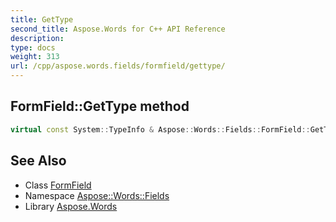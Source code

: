 ```yaml
---
title: GetType
second_title: Aspose.Words for C++ API Reference
description: 
type: docs
weight: 313
url: /cpp/aspose.words.fields/formfield/gettype/
---
```

## FormField::GetType method




```cpp
virtual const System::TypeInfo & Aspose::Words::Fields::FormField::GetType() const override
```

## See Also

* Class [FormField](../)
* Namespace [Aspose::Words::Fields](../../)
* Library [Aspose.Words](../../../)
